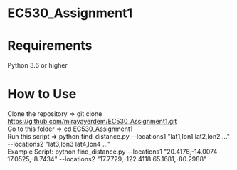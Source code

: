 # EC530_Assignment1

# Requirements
Python 3.6 or higher

# How to Use

Clone the repository => git clone https://github.com/mirayayerdem/EC530_Assignment1.git  
Go to this folder => cd EC530_Assignment1  
Run this script => python find_distance.py --locations1 "lat1,lon1 lat2,lon2 ..." --locations2 "lat3,lon3 lat4,lon4 ..."  
Example Script: python find_distance.py --locations1 "20.4176,-14.0074 17.0525,-8.7434" --locations2 "17.7729,-122.4118 65.1681,-80.2988"  



